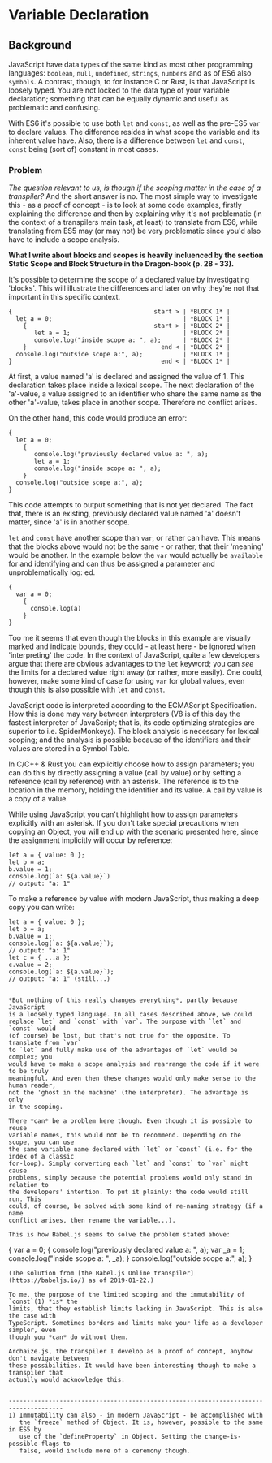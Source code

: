 # Variable Declaration


## Background

JavaScript have data types of the same kind as most other programming 
languages: `boolean`, `null`, `undefined`, `strings`, `numbers` and as of ES6 also `symbols`. 
A contrast, though, to for instance C or Rust, is that JavaScript is loosely 
typed. You are not locked to the data type of your variable declaration; something that 
can be equally dynamic and useful as problematic and confusing.

With ES6 it's possible to use both `let` and `const`, as well as the pre-ES5 `var` to 
declare values. The difference resides in what scope the variable and its inherent 
value have. Also, there is a difference between `let` and `const`, `const` being (sort 
of) constant in most cases. 

### Problem
*The question relevant to us, is though if the scoping matter in the case of a transpiler?* And the 
short answer is no. The most simple way to investigate this - as a proof of concept - is 
to look at some code examples, firstly explaining the difference and then by explaining why it's not
problematic (in the context of a transpilers main task, at least) to translate from 
ES6, while translating from ES5 may (or may not) be very problematic since you'd also 
have to include a scope analysis. 

**What I write about blocks and scopes is heavily incluenced by 
the section Static Scope and Block Structure in the Dragon-book (p. 28 - 33).**

It's possible to determine the scope of a declared
value by investigating 'blocks'. This will illustrate the differences and later on
why they're not that important in this specific context.


```
{                                       start > | *BLOCK 1* |
  let a = 0;                                    | *BLOCK 1* |
    {                                   start > | *BLOCK 2* |
       let a = 1;                               | *BLOCK 2* |
       console.log("inside scope a: ", a);      | *BLOCK 2* |
    }                                     end < | *BLOCK 2* | 
  console.log("outside scope a:", a);           | *BLOCK 1* | 
}                                         end < | *BLOCK 1* |
```

At first, a value named 'a' is declared and assigned the value of 1. This
declaration takes place inside a lexical scope. The next declaration of the
'a'-value, a value assigned to an identifier who share the same name as the other
'a'-value, takes place in another scope. Therefore no conflict arises.

On the other hand, this code would produce an error:

```
{
  let a = 0;
    {
       console.log("previously declared value a: ", a);
       let a = 1;
       console.log("inside scope a: ", a);
    }
  console.log("outside scope a:", a);
}
```

This code attempts to output something that is not yet declared. The fact
that, there *is* an existing, previously declared value named 'a' doesn't matter, since
'a' is in another scope. 

`let` and `const` have another scope than `var`, or rather can have.
This means that the blocks above would not be the same - or rather, that their 'meaning'
would be another. In the example below the `var` would actually be `available` for
and identifying and can thus be assigned a parameter and unproblematically log: ed. 

```
{
  var a = 0;
    {
      console.log(a)
    }
}
```

Too me it seems that even though the blocks in this example are visually marked
and indicate bounds, they could - at least here - be ignored when
'interpreting' the code. In the context of JavaScript, quite a few developers
argue that there are obvious advantages to the `let` keyword; you can *see*
the limits for a declared value right away (or rather, more easily). One could, 
however, make some kind of case for using `var` for global values, even though
this is also possible with `let` and `const`.

JavaScript code is interpreted according to the ECMAScript Specification.
How this is done may vary between interpreters (V8 is of this day the fastest
interpreter of JavaScript; that is, its code optimizing strategies are
superior to i.e. SpiderMonkeys). The block analysis is necessary for
lexical scoping; and the analysis is possible because of the identifiers and 
their values are stored in a Symbol Table.

In C/C++ & Rust you can explicitly choose how to assign parameters;
you can do this by directly assigning a value (call by value) or by setting a 
reference (call by reference) with an asterisk. The reference
is to the location in the memory, holding the identifier and its value.
A call by value is a copy of a value. 

While using JavaScript you can't highlight how to assign parameters
explicitly with an asterisk. If you don't take special precautions
when copying an Object, you will end up with the scenario presented here,
since the assignment implicitly will occur by reference:

```
let a = { value: 0 };
let b = a;
b.value = 1;
console.log(`a: ${a.value}`)
// output: "a: 1"
```

To make a reference by value with modern JavaScript, thus making
a deep copy you can write:

```
let a = { value: 0 };
let b = a;
b.value = 1;
console.log(`a: ${a.value}`);
// output: "a: 1"
let c = { ...a };
c.value = 2;
console.log(`a: ${a.value}`);
// output: "a: 1" (still...)


*But nothing of this really changes everything*, partly because JavaScript 
is a loosely typed language. In all cases described above, we could 
replace `let` and `const` with `var`. The purpose with `let` and `const` would 
(of course) be lost, but that's not true for the opposite. To translate from `var` 
to `let` and fully make use of the advantages of `let` would be complex; you 
would have to make a scope analysis and rearrange the code if it were to be truly 
meaningful. And even then these changes would only make sense to the human reader, 
not the 'ghost in the machine' (the interpreter). The advantage is only 
in the scoping.

There *can* be a problem here though. Even though it is possible to reuse 
variable names, this would not be to recommend. Depending on the scope, you can use 
the same variable name declared with `let` or `const` (i.e. for the index of a classic 
for-loop). Simply converting each `let` and `const` to `var` might cause 
problems, simply because the potential problems would only stand in relation to 
the developers' intention. To put it plainly: the code would still run. This 
could, of course, be solved with some kind of re-naming strategy (if a name 
conflict arises, then rename the variable...). 

This is how Babel.js seems to solve the problem stated above:

```
{
  var a = 0;
    {
       console.log("previously declared value a: ", a);
       var _a = 1;
       console.log("inside scope a: ", _a);
    }
  console.log("outside scope a:", a);
}
```
(The solution from [the Babel.js Online transpiler](https://babeljs.io/) as of 2019-01-22.)

To me, the purpose of the limited scoping and the immutability of `const`(1) *is* the 
limits, that they establish limits lacking in JavaScript. This is also the case with 
TypeScript. Sometimes borders and limits make your life as a developer simpler, even 
though you *can* do without them.

Archaize.js, the transpiler I develop as a proof of concept, anyhow don't navigate between 
these possibilities. It would have been interesting though to make a transpiler that 
actually would acknowledge this.


-------------------------------------------------------------------------------------
1) Immutability can also - in modern JavaScript - be accomplished with 
   the `freeze` method of Object. It is, however, possible to the same in ES5 by
   use of the `defineProperty` in Object. Setting the change-is-possible-flags to
   false, would include more of a ceremony though. 





















